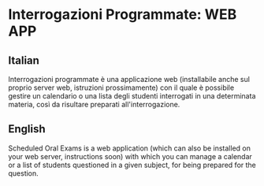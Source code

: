# Interrogazioni Programmate: WEB APP
## Italian
Interrogazioni programmate è una applicazione web (installabile anche sul proprio server web, istruzioni prossimamente) con il quale è possibile gestire un calendario o una lista degli studenti interrogati in una determinata materia, così da risultare preparati all'interrogazione.
## English
Scheduled Oral Exams is a web application (which can also be installed on your web server, instructions soon) with which you can manage a calendar or a list of students questioned in a given subject, for being prepared for the question.
